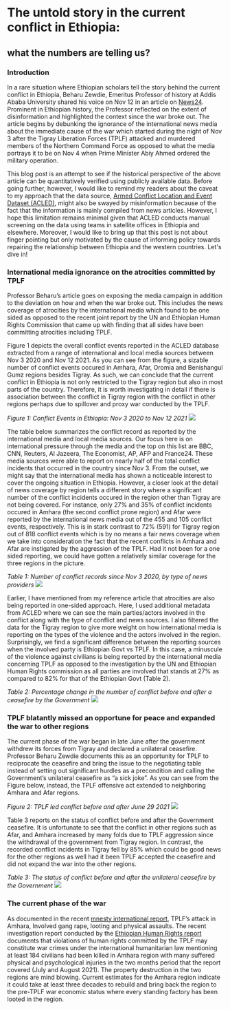# The untold story in the current conflict in Ethiopia:
## what the numbers are telling us?

### Introduction 

In a rare situation where Ethiopian scholars tell the story behind the current conflict in Ethiopia, Beharu Zewdie, Emeritus Professor of history at Addis Ababa University shared his voice on Nov 12 in an article on [News24]("https://www.news24.com/citypress/voices/the-age-of-disinformation-what-exactly-is-happening-in-ethiopia-20211111"). Prominent in Ethiopian history, the Professor reflected on the extent of disinformation and highlighted the context since the war broke out. The article begins by debunking the ignorance of the international news media about the immediate cause of the war which started during the night of Nov 3 after the Tigray Liberation Forces (TPLF) attacked and murdered members of the Northern Command Force as opposed to what the media portrays it to be on Nov 4 when Prime Minister Abiy Ahmed ordered the military operation. 

This blog post is an attempt to see if the historical perspective of the above article can be quantitatively verified using publicly available data. Before going further, however, I would like to remind my readers about the caveat to my approach that the data source, [Armed Conflict Location and Event Dataset (ACLED)]("https://acleddata.com"), might also be swayed by misinformation because of the fact that the information is mainly compiled from news articles. However, I hope this limitation remains minimal given that ACLED conducts manual screening on the data using teams in satellite offices in Ethiopia and elsewhere. Moreover, I would like to bring up that this post is not about finger pointing but only motivated by the cause of informing policy towards repairing the relationship between Ethiopia and the western countries. Let's dive in!  


### International media ignorance on the atrocities committed by TPLF 

Professor Beharu’s article goes on exposing the media campaign in addition to the deviation on how and when the war broke out. This includes the news coverage of atrocities by the international media which found to be one sided as opposed to the recent joint report by the UN and Ethiopian Human Rights Commission that came up with finding that all sides have been committing atrocities including TPLF.  


Figure 1 depicts the overall conflict events reported in the ACLED database extracted from a range of international and local media sources between Nov 3 2020 and Nov 12 2021. As you can see from the figure, a sizable number of conflict events occured in Amhara, Afar, Oromia and Benishangul Gumz regions besides Tigray. As such, we can conclude that the current conflict in Ethiopia is not only restricted to the Tigray region but also in most parts of the country. Therefore, it is worth investigating in detail if there is association between the conflict in Tigray region with the conflict in other regions perhaps due to spillover and proxy war conducted by the TPLF.   

*Figure 1: Conflict Events in Ethiopia: Nov 3 2020 to Nov 12 2021*
![](../static/img/overall_conflict.png)

The table below summarizes the conflict record as reported by the international media and local media sources. Our focus here is on international pressure through the media and the top on this list are BBC, CNN, Reuters, Al Jazeera, The Economist,  AP, AFP and France24. These media sources were able to report on nearly half of the total conflict incidents that occurred in the country since Nov 3. From the outset, we might say that the international media has shown a noticeable interest to cover the ongoing situation in Ethiopia. However, a closer look at the detail of news coverage by region tells a different story where a significant number of the conflict incidents occured in the region other than Tigray are not being covered. For instance, only 27% and 35% of conflict incidents occured in Amhara (the second conflict prone region) and Afar were reported by the international news media out of the 455 and 105 conflict events, respectively. This is in stark contrast to 72% (591) for Tigray region out of 818 conflict events which is by no means a fair news coverage when we take into consideration the fact that the recent conflicts in Amhara and Afar are instigated by the aggression of the TPLF. Had it not been for a one sided reporting, we could have gotten a relatively similar coverage for the three regions in the picture. 
  

*Table 1: Number of conflict records since Nov 3 2020, by type of news providers*
![](../static/img/overall_conflict_reporting.png)

Earlier, I have mentioned from my reference article that atrocities are also being reported in one-sided approach. Here, I used additional metadata from ACLED where we can see the main parties/actors involved in the conflict along with the type of conflict and news sources. I also filtered the data for the Tigray region to give more weight on how international media is reporting on the types of the violence and the actors involved in the region. Surprisingly, we find a significant difference between the reporting sources when the involved party is Ethiopian Govt vs TPLF. In this case, a minuscule of the violence against civilians is being reported by the international media concerning TPLF as opposed to the investigation by the UN and Ethiopian Human Rights commission as all parties are involved that stands at 27% as compared to 82% for that of the Ethiopian Govt (Table 2). 

*Table 2: Percentage change in the number of conflict before and after a ceasefire by the Government*
![](../static/img/overall_conflict_tigray_reporting.png)

### TPLF blatantly missed an opportune for peace and expanded the war to other regions 

The current phase of the war began in late June after the government withdrew its forces from Tigray and declared a unilateral ceasefire. Professor Beharu Zewdie documents this as an opportunity for TPLF to reciprocate the ceasefire and bring the issue to the negotiating table instead of setting out significant hurdles as a precondition and calling the Government’s unilateral ceasefire as “a sick joke”. As you can see from the Figure below, instead, the TPLF offensive act extended to neighboring Amhara and Afar regions. 
 
*Figure 2: TPLF led conflict before and after June 29 2021*
![](../static/img/tplf_expanssion.png)

Table 3 reports on the status of conflict before and after the Government ceasefire. It is unfortunate to see that the conflict in other regions such as Afar, and Amhara increased by many folds due to TPLF aggression since the withdrawal of the government from Tigray region. In contrast, the recorded conflict incidents in Tigray fell by 85% which could be good news for the other regions as well had it been TPLF accepted the ceasefire and did not expand the war into the other regions. 

*Table 3: The status of conflict before and after the unilateral ceasefire by the Government*
![](../static/img/conflict_change.png) 

### The current phase of the war 

As documented in the recent [mnesty international report]("https://www.amnesty.org/en/latest/news/2021/11/ethiopia-survivors-of-tplf-attack-in-amhara-describe-gang-rape-looting-and-physical-assaults/"), TPLF’s attack in Amhara, Involved gang rape, looting and physical assaults. The recent investigation report conducted by the [Ethiopian Human Rights report]("https://ehrc.org/download/investigation-into-human-rights-and-humanitarian-law-violations-in-areas-of-amhara-region-affected-by-the-conflict/") documents that violations of human rights committed by the TPLF may constitute war crimes under the international humanitarian law mentioning at least 184 civilians had been killed in Amhara region with many suffered physical and psychological injuries in the two months period that the report covered (July and August 2021). The property destruction in the two regions are mind blowing. Current estimates for the Amhara region indicate it could take at least three decades to rebuild and bring back the region to the pre-TPLF war economic status where every standing factory has been looted in the region.  